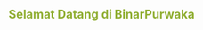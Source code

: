 <html>
  <head><title>Website Pembelajaran</title></head>
  <body>
    <center><h2><font color="#90ae32">Selamat Datang di BinarPurwaka</font></h2></center>
  </body>
</html>
